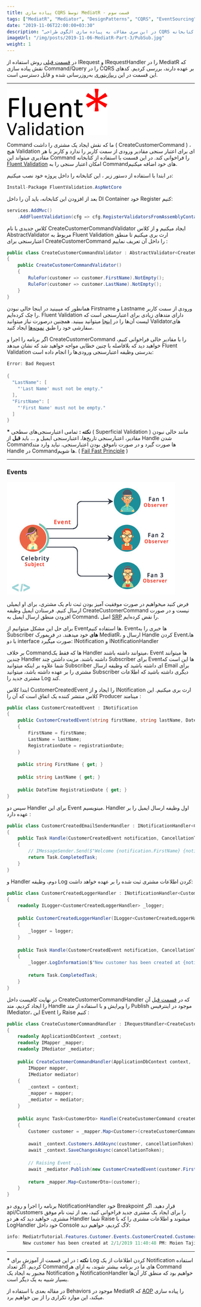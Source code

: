 ```yaml
---
title: پیاده سازی CQRS توسط MediatR - قسمت سوم
tags: ["MediatR", "Mediator", "DesignPatterns", "CQRS", "EventSourcing"]
date: "2019-11-06T22:00:00+03:30"
description: "در این سری مقالات به پیاده سازی الگوی طراحی CQRS توسط کتابخانه MediatR میپردازیم."
imageUrl: "/img/posts/2019-11-06-MediatR-Part-3/PubSub.jpg"
weight: 1
---
```



در [قسمت قبلی](https://moien.dev/posts/2019-11-06-mediatr-part-2) روش استفاده از IRequest و IRequestHandler را در MediatR که نقش پیاده سازی Command/Query را در CQRS بر عهده دارند، بررسی کردیم. کدهای این قسمت در این [ریپازیتوری](https://github.com/MoienTajik/MediatrTutorial) به‌روزرسانی شده و قابل دسترسی است.

----------

<img src="/img/posts/2019-11-06-MediatR-Part-3/FluentValidation.jpg" alt="Fluent Validation" width="270" style="margin:auto;">
<br>

Command ما که نقش ایجاد یک مشتری را داشت ( CreateCustomerCommand ) ، هیچ Validation ای برای اعتبار سنجی مقادیر ورودی از سمت کاربر را ندارد و کاربر با هر مقادیری میتواند این Command را فراخوانی کند. در این قسمت با استفاده از کتابخانه [Fluent Validation](https://github.com/JeremySkinner/FluentValidation)  امکان اعتبار سنجی را به Command‌های خود اضافه میکنیم.  
  
در ابتدا با استفاده از دستور زیر ، این کتابخانه را داخل پروژه خود نصب میکنیم:

```csharp
Install-Package FluentValidation.AspNetCore
```

  
بعد از افزودن این کتابخانه، باید آن را داخل DI Container خود Register کنیم:

```csharp
services.AddMvc()
    .AddFluentValidation(cfg => cfg.RegisterValidatorsFromAssemblyContaining<Startup>());
```

  
کلاس جدیدی با نام CreateCustomerCommandValidator ایجاد میکنیم و از کلاس AbstractValidator مربوط به Fluent Validation ارث بری میکنیم تا منطق اعتبارسنجی برای CreateCustomerCommand را داخل آن تعریف نماییم :  

```csharp
public class CreateCustomerCommandValidator : AbstractValidator<CreateCustomerCommand>
{
    public CreateCustomerCommandValidator()
    {
        RuleFor(customer => customer.FirstName).NotEmpty();
        RuleFor(customer => customer.LastName).NotEmpty();
    }
}
```

همانطور که میبینید در اینجا خالی نبودن Firstname و Lastname ورودی از سمت کاربر را چک کرده‌ایم. Fluent Validation دارای متدهای زیادی برای اعتبارسنجی است که لیست آن‌ها را در [اینجا](https://fluentvalidation.net/built-in-validators) میتوانید ببینید. همچنین درصورت نیاز میتوانید Validator‌های سفارشی خود را طبق [نمونه‌ها](https://fluentvalidation.net/custom-validators) ایجاد کنید.  
  
اگر برنامه را اجرا و CreateCustomerCommand را با مقادیر خالی فراخوانی کنیم، خواهید دید که بلافاصله با چنین خطایی مواجه خواهید شد که نشان میدهد Fluent Validation بدرستی وظیفه اعتبارسنجی ورودی‌ها را انجام داده است:

```csharp
Error: Bad Request

{
  "LastName": [
    "'Last Name' must not be empty."
  ],
  "FirstName": [
    "'First Name' must not be empty."
  ]
}
```

  
**\*** **نکته :**  تمامی اعتبارسنجی‌های سطحی ( Superficial Validation ) مانند خالی نبودن مقادیر، اعتبارسنجی تاریخ‌ها، اعتبارسنجی ایمیل و ... باید  **قبل**  از Handle شدن Command‌ها صورت گیرد و در صورت ناموفق بودن اعتبارسنجی، نباید وارد متد Handle در Command‌ها شویم. ( [Fail Fast Principle](https://enterprisecraftsmanship.com/2015/09/15/fail-fast-principle/) )

----------

### Events

<img src="/img/posts/2019-11-06-MediatR-Part-3/PubSub.jpg" alt="Observer Pattern" style="margin:auto;">
<br>

فرض کنید میخواهیم در صورت موفقیت آمیز بودن ثبت نام یک مشتری، برای او ایمیلی ارسال کنیم. فرستادن ایمیل وظیفه CreateCustomerCommand نیست و در صورت افزودن منطق ارسال ایمیل به Command، اصل [SRP](http://principles-wiki.net/principles:single_responsibility_principle) را نقض کرده‌ایم.  

  
برای حل این مشکل میتوانیم از Event‌ها استفاده کنیم. Event‌ها خبری را به Subscriber‌ **های**  خود میدهند. در فریمورک MediatR، ارسال و Handle کردن Event‌‌ها، با دو interface صورت میگیرد: INotification و INotificationHandler  
  
بر خلاف Command‌ها که فقط یک Handler میتوانند داشته باشند، Event ها میتوانند چندین Handler داشته باشند. مزیت داشتن چند Subscriber برای Event‌ها این است که شما علاوه بر اینکه میتوانید Subscriber ای داشته باشید که وظیفه ارسال Email برای مشتری را بر عهده داشته باشد، میتوانید Subscriber دیگری داشته باشید که اطلاعات مشتری جدید را Log کند.  
  
ابتدا کلاس CustomerCreatedEvent را ایجاد و از INotification ارث بری میکنیم. این کلاس منتشر کننده یک اتفاق است که آن را Producer مینامند :

```csharp
public class CustomerCreatedEvent : INotification
{
    public CustomerCreatedEvent(string firstName, string lastName, DateTime registrationDate)
    {
        FirstName = firstName;
        LastName = lastName;
        RegistrationDate = registrationDate;
    }

    public string FirstName { get; }

    public string LastName { get; }

    public DateTime RegistrationDate { get; }
}
```

  
سپس دو Handler برای این Event مینویسیم. Handler اول وظیفه ارسال ایمیل را بر عهده دارد :

```csharp
public class CustomerCreatedEmailSenderHandler : INotificationHandler<CustomerCreatedEvent>
{
    public Task Handle(CustomerCreatedEvent notification, CancellationToken cancellationToken)
    {
        // IMessageSender.Send($"Welcome {notification.FirstName} {notification.LastName} !");
        return Task.CompletedTask;
    }
}
```

  
و Handler دوم، وظیفه Log کردن اطلاعات مشتری ثبت شده را بر عهده خواهد داشت:  

```csharp
public class CustomerCreatedLoggerHandler : INotificationHandler<CustomerCreatedEvent>
{
    readonly ILogger<CustomerCreatedLoggerHandler> _logger;

    public CustomerCreatedLoggerHandler(ILogger<CustomerCreatedLoggerHandler> logger)
    {
        _logger = logger;
    }

    public Task Handle(CustomerCreatedEvent notification, CancellationToken cancellationToken)
    {
        _logger.LogInformation($"New customer has been created at {notification.RegistrationDate}: {notification.FirstName} {notification.LastName}");

        return Task.CompletedTask;
    }
}
```

  
در نهایت کافیست داخل CreateCustomerCommandHandler که در [قسمت قبل](https://moien.dev/posts/2019-11-06-mediatr-part-2) آن را ایجاد کردیم، متد Handle را ویرایش و با استفاده از متد Publish موجود در اینترفیس IMediator، این Event را Raise کنیم :

```csharp
public class CreateCustomerCommandHandler : IRequestHandler<CreateCustomerCommand, CustomerDto>
{
    readonly ApplicationDbContext _context;
    readonly IMapper _mapper;
    readonly IMediator _mediator;

    public CreateCustomerCommandHandler(ApplicationDbContext context,
        IMapper mapper,
        IMediator mediator)
    {
        _context = context;
        _mapper = mapper;
        _mediator = mediator;
    }

    public async Task<CustomerDto> Handle(CreateCustomerCommand createCustomerCommand, CancellationToken cancellationToken)
    {
        Customer customer = _mapper.Map<Customer>(createCustomerCommand);

        await _context.Customers.AddAsync(customer, cancellationToken);
        await _context.SaveChangesAsync(cancellationToken);

        // Raising Event ...
        await _mediator.Publish(new CustomerCreatedEvent(customer.FirstName, customer.LastName, customer.RegistrationDate), cancellationToken);

        return _mapper.Map<CustomerDto>(customer);
    }
}
```

برنامه را اجرا و روی دو NotificationHandler خود Breakpoint قرار دهید. اگر api/Customers را برای ایجاد یک مشتری جدید فراخوانی کنید، بعد از ثبت نام موفق مشتری، خواهید دید که هر دو Handler شما Raise میشوند و اطلاعات مشتری را که با LogHandler خود داخل Console لاگ کردیم، خواهیم دید:

```csharp
info: MediatrTutorial.Features.Customer.Events.CustomerCreated.CustomerCreatedLoggerHandler[0]
      New customer has been created at 2/1/2019 11:40:48 PM: Moien Tajik
```

----------

**\*** **نکته :** در این قسمت از آموزش برای Log کردن اطلاعات از یک Notification استفاده کردیم. اگر تعداد Command‌های ما در برنامه بیشتر شوند، به ازای هر Command مجبور به ایجاد یک Notification و NotificationHandler خواهیم بود که منطق کار آن‌ها بسیار شبیه به یک دیگر است.  
  
در مقاله بعدی با استفاده از Behaviors موجود در MediatR که [AOP](https://www.dotnettips.info/courses/details/4) را پیاده سازی میکند، این موارد تکراری را از بین خواهیم برد.